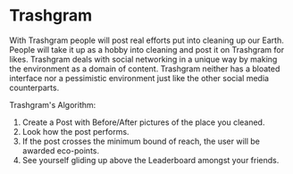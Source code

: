 # Trashgram

With Trashgram people will post real efforts put into cleaning up our Earth. People will take it up as a hobby into cleaning and post it on Trashgram for likes. Trashgram deals with social networking in a unique way by making the environment as a domain of content. Trashgram neither has a bloated interface nor a pessimistic environment just like the other social media counterparts.


Trashgram's Algorithm:

1. Create a Post with Before/After pictures of the place you cleaned.
2. Look how the post performs.
3. If the post crosses the minimum bound of reach, the user will be awarded eco-points.
4. See yourself gliding up above the Leaderboard amongst your friends.


